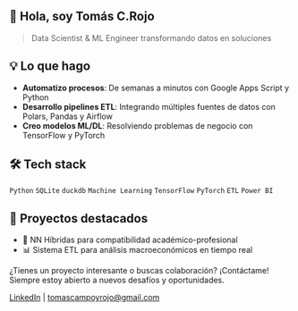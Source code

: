## 👋 Hola, soy Tomás C.Rojo
> Data Scientist & ML Engineer transformando datos en soluciones

## 💡 Lo que hago
- **Automatizo procesos**: De semanas a minutos con Google Apps Script y Python
- **Desarrollo pipelines ETL**: Integrando múltiples fuentes de datos con Polars, Pandas y Airflow
- **Creo modelos ML/DL**: Resolviendo problemas de negocio con TensorFlow y PyTorch

## 🛠️ Tech stack
`Python` `SQLite` `duckdb` `Machine Learning` `TensorFlow` `PyTorch` `ETL` `Power BI`

## 🚀 Proyectos destacados
- 🧠 NN Híbridas para compatibilidad académico-profesional
- 📊 Sistema ETL para análisis macroeconómicos en tiempo real

¿Tienes un proyecto interesante o buscas colaboración? ¡Contáctame! Siempre estoy abierto a nuevos desafíos y oportunidades.

[LinkedIn](https://linkedin.com/in/tommcrojo) | tomascampoyrojo@gmail.com
